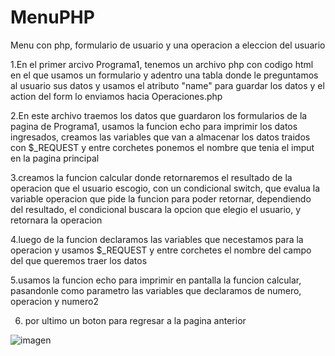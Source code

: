 # MenuPHP

Menu con php, formulario de usuario y una operacion a eleccion del usuario

1.En el primer arcivo Programa1, tenemos un archivo php con codigo html en el que usamos un formulario y adentro una tabla donde le preguntamos  al usuario sus datos y usamos el atributo "name" para guardar los datos y el action del form lo enviamos hacia Operaciones.php

2.En este archivo traemos los datos que guardaron los formularios de la pagina de Programa1, usamos la funcion echo para imprimir los datos ingresados, creamos las variables que van a almacenar los datos traidos con $_REQUEST y entre corchetes ponemos el nombre que tenia el imput en la pagina principal

3.creamos la funcion calcular donde retornaremos el resultado de la operacion que el usuario escogio, con un condicional switch, que evalua la variable operacion que pide la funcion para poder retornar, dependiendo del resultado, el condicional buscara la opcion que elegio el usuario,  y retornara la operacion

4.luego de la funcion declaramos las variables que necestamos para la operacion y usamos $_REQUEST y entre corchetes el nombre del campo del que queremos traer los datos

5.usamos la funcion echo para imprimir en pantalla la funcion calcular, pasandonle como parametro las variables que declaramos de numero, operacion y numero2

6. por ultimo un boton para regresar a la pagina anterior

![imagen](https://user-images.githubusercontent.com/104031898/234883957-3a7b4dcc-2b0e-4441-a494-4e021855710b.png)
